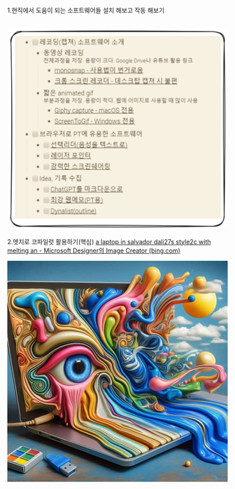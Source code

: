 1.현직에서 도움이 되는 소프트웨어들 설치 해보고 작동 해보기

![]()
![](1.png)



2.엣지로 코파일럿 활용하기(핵심)
[a laptop in salvador dali27s style2c with melting an - Microsoft Designer의 Image Creator (bing.com)](https://www.bing.com/images/create/a-laptop-in-salvador-dali27s-style2c-with-melting-an/1-65ee712e208247dc97cfce1121cf376b?frame=sydedg&FORM=SYDBIC)

![](2.png)